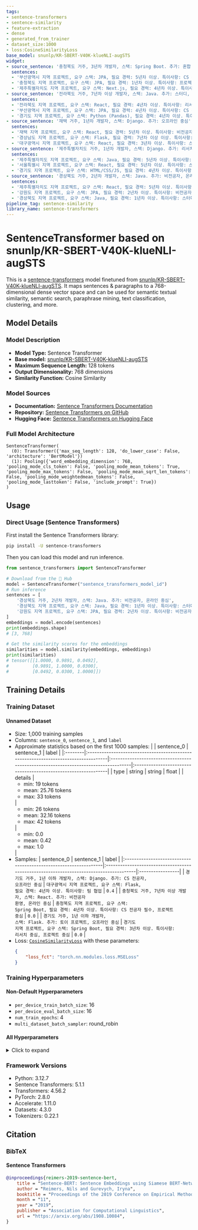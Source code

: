 ```yaml
---
tags:
- sentence-transformers
- sentence-similarity
- feature-extraction
- dense
- generated_from_trainer
- dataset_size:1000
- loss:CosineSimilarityLoss
base_model: snunlp/KR-SBERT-V40K-klueNLI-augSTS
widget:
- source_sentence: '충청북도 거주, 3년차 개발자, 스택: Spring Boot. 추가: 혼합'
  sentences:
  - '부산광역시 지역 프로젝트, 요구 스택: JPA, 필요 경력: 5년차 이상. 특이사항: CS 전공자 필수, 팀 협업'
  - '충청북도 지역 프로젝트, 요구 스택: JPA, 필요 경력: 1년차 이상. 특이사항: 프로젝트 중심'
  - '제주특별자치도 지역 프로젝트, 요구 스택: Next.js, 필요 경력: 4년차 이상. 특이사항: 프로젝트 중심'
- source_sentence: '전라북도 거주, 7년차 이상 개발자, 스택: Java. 추가: 스터디, 온라인 중심'
  sentences:
  - '전라북도 지역 프로젝트, 요구 스택: React, 필요 경력: 4년차 이상. 특이사항: 리서치 중심, 팀 협업'
  - '부산광역시 지역 프로젝트, 요구 스택: JPA, 필요 경력: 4년차 이상. 특이사항: CS 전공자 필수, 프로젝트 중심'
  - '경기도 지역 프로젝트, 요구 스택: Python (Pandas), 필요 경력: 4년차 이상. 특이사항: 토이 프로젝트, 팀 협업'
- source_sentence: '재택 거주, 1년차 개발자, 스택: Django. 추가: 오프라인 중심'
  sentences:
  - '재택 지역 프로젝트, 요구 스택: React, 필요 경력: 5년차 이상. 특이사항: 비전공자 환영, 프로젝트 중심'
  - '경상남도 지역 프로젝트, 요구 스택: Flask, 필요 경력: 7년차 이상 이상. 특이사항: CS 전공자 필수, 팀 협업'
  - '대구광역시 지역 프로젝트, 요구 스택: React, 필요 경력: 3년차 이상. 특이사항: 스터디, 프로젝트 중심'
- source_sentence: '제주특별자치도 거주, 1년차 개발자, 스택: Django. 추가: 리서치 중심, 오프라인 중심'
  sentences:
  - '제주특별자치도 지역 프로젝트, 요구 스택: Java, 필요 경력: 5년차 이상. 특이사항: 리서치 중심, 팀 협업'
  - '서울특별시 지역 프로젝트, 요구 스택: React, 필요 경력: 5년차 이상. 특이사항: 스터디, 팀 협업'
  - '경기도 지역 프로젝트, 요구 스택: HTML/CSS/JS, 필요 경력: 4년차 이상. 특이사항: 프로덕트 중심, 프로젝트 중심'
- source_sentence: '경상북도 거주, 2년차 개발자, 스택: Java. 추가: 비전공자, 온라인 중심'
  sentences:
  - '제주특별자치도 지역 프로젝트, 요구 스택: React, 필요 경력: 5년차 이상. 특이사항: 리서치 중심, 팀 협업'
  - '강원도 지역 프로젝트, 요구 스택: JPA, 필요 경력: 2년차 이상. 특이사항: 비전공자 환영, 프로젝트 중심'
  - '경상북도 지역 프로젝트, 요구 스택: Java, 필요 경력: 1년차 이상. 특이사항: 스터디, 프로젝트 중심'
pipeline_tag: sentence-similarity
library_name: sentence-transformers
---
```


# SentenceTransformer based on snunlp/KR-SBERT-V40K-klueNLI-augSTS

This is a [sentence-transformers](https://www.SBERT.net) model finetuned from [snunlp/KR-SBERT-V40K-klueNLI-augSTS](https://huggingface.co/snunlp/KR-SBERT-V40K-klueNLI-augSTS). It maps sentences & paragraphs to a 768-dimensional dense vector space and can be used for semantic textual similarity, semantic search, paraphrase mining, text classification, clustering, and more.

## Model Details

### Model Description
- **Model Type:** Sentence Transformer
- **Base model:** [snunlp/KR-SBERT-V40K-klueNLI-augSTS](https://huggingface.co/snunlp/KR-SBERT-V40K-klueNLI-augSTS) <!-- at revision 92c6c2c7032f680bff0f9f0c63fadd3f97e635b2 -->
- **Maximum Sequence Length:** 128 tokens
- **Output Dimensionality:** 768 dimensions
- **Similarity Function:** Cosine Similarity
<!-- - **Training Dataset:** Unknown -->
<!-- - **Language:** Unknown -->
<!-- - **License:** Unknown -->

### Model Sources

- **Documentation:** [Sentence Transformers Documentation](https://sbert.net)
- **Repository:** [Sentence Transformers on GitHub](https://github.com/UKPLab/sentence-transformers)
- **Hugging Face:** [Sentence Transformers on Hugging Face](https://huggingface.co/models?library=sentence-transformers)

### Full Model Architecture

```
SentenceTransformer(
  (0): Transformer({'max_seq_length': 128, 'do_lower_case': False, 'architecture': 'BertModel'})
  (1): Pooling({'word_embedding_dimension': 768, 'pooling_mode_cls_token': False, 'pooling_mode_mean_tokens': True, 'pooling_mode_max_tokens': False, 'pooling_mode_mean_sqrt_len_tokens': False, 'pooling_mode_weightedmean_tokens': False, 'pooling_mode_lasttoken': False, 'include_prompt': True})
)
```

## Usage

### Direct Usage (Sentence Transformers)

First install the Sentence Transformers library:

```bash
pip install -U sentence-transformers
```

Then you can load this model and run inference.
```python
from sentence_transformers import SentenceTransformer

# Download from the 🤗 Hub
model = SentenceTransformer("sentence_transformers_model_id")
# Run inference
sentences = [
    '경상북도 거주, 2년차 개발자, 스택: Java. 추가: 비전공자, 온라인 중심',
    '경상북도 지역 프로젝트, 요구 스택: Java, 필요 경력: 1년차 이상. 특이사항: 스터디, 프로젝트 중심',
    '강원도 지역 프로젝트, 요구 스택: JPA, 필요 경력: 2년차 이상. 특이사항: 비전공자 환영, 프로젝트 중심',
]
embeddings = model.encode(sentences)
print(embeddings.shape)
# [3, 768]

# Get the similarity scores for the embeddings
similarities = model.similarity(embeddings, embeddings)
print(similarities)
# tensor([[1.0000, 0.9891, 0.0492],
#         [0.9891, 1.0000, 0.0300],
#         [0.0492, 0.0300, 1.0000]])
```

<!--
### Direct Usage (Transformers)

<details><summary>Click to see the direct usage in Transformers</summary>

</details>
-->

<!--
### Downstream Usage (Sentence Transformers)

You can finetune this model on your own dataset.

<details><summary>Click to expand</summary>

</details>
-->

<!--
### Out-of-Scope Use

*List how the model may foreseeably be misused and address what users ought not to do with the model.*
-->

<!--
## Bias, Risks and Limitations

*What are the known or foreseeable issues stemming from this model? You could also flag here known failure cases or weaknesses of the model.*
-->

<!--
### Recommendations

*What are recommendations with respect to the foreseeable issues? For example, filtering explicit content.*
-->

## Training Details

### Training Dataset

#### Unnamed Dataset

* Size: 1,000 training samples
* Columns: <code>sentence_0</code>, <code>sentence_1</code>, and <code>label</code>
* Approximate statistics based on the first 1000 samples:
  |         | sentence_0                                                                         | sentence_1                                                                         | label                                                          |
  |:--------|:-----------------------------------------------------------------------------------|:-----------------------------------------------------------------------------------|:---------------------------------------------------------------|
  | type    | string                                                                             | string                                                                             | float                                                          |
  | details | <ul><li>min: 19 tokens</li><li>mean: 25.76 tokens</li><li>max: 33 tokens</li></ul> | <ul><li>min: 26 tokens</li><li>mean: 32.16 tokens</li><li>max: 42 tokens</li></ul> | <ul><li>min: 0.0</li><li>mean: 0.42</li><li>max: 1.0</li></ul> |
* Samples:
  | sentence_0                                                       | sentence_1                                                                             | label            |
  |:-----------------------------------------------------------------|:---------------------------------------------------------------------------------------|:-----------------|
  | <code>경기도 거주, 1년 이하 개발자, 스택: Django. 추가: CS 전공자, 오프라인 중심</code>  | <code>대구광역시 지역 프로젝트, 요구 스택: Flask, 필요 경력: 4년차 이상. 특이사항: 팀 협업</code>                    | <code>0.4</code> |
  | <code>충청북도 거주, 7년차 이상 개발자, 스택: React. 추가: 비전공자 환영, 온라인 중심</code> | <code>충청북도 지역 프로젝트, 요구 스택: Spring Boot, 필요 경력: 4년차 이상. 특이사항: CS 전공자 필수, 프로젝트 중심</code> | <code>0.0</code> |
  | <code>경기도 거주, 1년 이하 개발자, 스택: Flask. 추가: 토이 프로젝트, 오프라인 중심</code>  | <code>경기도 지역 프로젝트, 요구 스택: Spring Boot, 필요 경력: 3년차 이상. 특이사항: 리서치 중심, 프로젝트 중심</code>     | <code>0.0</code> |
* Loss: [<code>CosineSimilarityLoss</code>](https://sbert.net/docs/package_reference/sentence_transformer/losses.html#cosinesimilarityloss) with these parameters:
  ```json
  {
      "loss_fct": "torch.nn.modules.loss.MSELoss"
  }
  ```

### Training Hyperparameters
#### Non-Default Hyperparameters

- `per_device_train_batch_size`: 16
- `per_device_eval_batch_size`: 16
- `num_train_epochs`: 4
- `multi_dataset_batch_sampler`: round_robin

#### All Hyperparameters
<details><summary>Click to expand</summary>

- `overwrite_output_dir`: False
- `do_predict`: False
- `eval_strategy`: no
- `prediction_loss_only`: True
- `per_device_train_batch_size`: 16
- `per_device_eval_batch_size`: 16
- `per_gpu_train_batch_size`: None
- `per_gpu_eval_batch_size`: None
- `gradient_accumulation_steps`: 1
- `eval_accumulation_steps`: None
- `torch_empty_cache_steps`: None
- `learning_rate`: 5e-05
- `weight_decay`: 0.0
- `adam_beta1`: 0.9
- `adam_beta2`: 0.999
- `adam_epsilon`: 1e-08
- `max_grad_norm`: 1
- `num_train_epochs`: 4
- `max_steps`: -1
- `lr_scheduler_type`: linear
- `lr_scheduler_kwargs`: {}
- `warmup_ratio`: 0.0
- `warmup_steps`: 0
- `log_level`: passive
- `log_level_replica`: warning
- `log_on_each_node`: True
- `logging_nan_inf_filter`: True
- `save_safetensors`: True
- `save_on_each_node`: False
- `save_only_model`: False
- `restore_callback_states_from_checkpoint`: False
- `no_cuda`: False
- `use_cpu`: False
- `use_mps_device`: False
- `seed`: 42
- `data_seed`: None
- `jit_mode_eval`: False
- `use_ipex`: False
- `bf16`: False
- `fp16`: False
- `fp16_opt_level`: O1
- `half_precision_backend`: auto
- `bf16_full_eval`: False
- `fp16_full_eval`: False
- `tf32`: None
- `local_rank`: 0
- `ddp_backend`: None
- `tpu_num_cores`: None
- `tpu_metrics_debug`: False
- `debug`: []
- `dataloader_drop_last`: False
- `dataloader_num_workers`: 0
- `dataloader_prefetch_factor`: None
- `past_index`: -1
- `disable_tqdm`: False
- `remove_unused_columns`: True
- `label_names`: None
- `load_best_model_at_end`: False
- `ignore_data_skip`: False
- `fsdp`: []
- `fsdp_min_num_params`: 0
- `fsdp_config`: {'min_num_params': 0, 'xla': False, 'xla_fsdp_v2': False, 'xla_fsdp_grad_ckpt': False}
- `fsdp_transformer_layer_cls_to_wrap`: None
- `accelerator_config`: {'split_batches': False, 'dispatch_batches': None, 'even_batches': True, 'use_seedable_sampler': True, 'non_blocking': False, 'gradient_accumulation_kwargs': None}
- `parallelism_config`: None
- `deepspeed`: None
- `label_smoothing_factor`: 0.0
- `optim`: adamw_torch_fused
- `optim_args`: None
- `adafactor`: False
- `group_by_length`: False
- `length_column_name`: length
- `ddp_find_unused_parameters`: None
- `ddp_bucket_cap_mb`: None
- `ddp_broadcast_buffers`: False
- `dataloader_pin_memory`: True
- `dataloader_persistent_workers`: False
- `skip_memory_metrics`: True
- `use_legacy_prediction_loop`: False
- `push_to_hub`: False
- `resume_from_checkpoint`: None
- `hub_model_id`: None
- `hub_strategy`: every_save
- `hub_private_repo`: None
- `hub_always_push`: False
- `hub_revision`: None
- `gradient_checkpointing`: False
- `gradient_checkpointing_kwargs`: None
- `include_inputs_for_metrics`: False
- `include_for_metrics`: []
- `eval_do_concat_batches`: True
- `fp16_backend`: auto
- `push_to_hub_model_id`: None
- `push_to_hub_organization`: None
- `mp_parameters`: 
- `auto_find_batch_size`: False
- `full_determinism`: False
- `torchdynamo`: None
- `ray_scope`: last
- `ddp_timeout`: 1800
- `torch_compile`: False
- `torch_compile_backend`: None
- `torch_compile_mode`: None
- `include_tokens_per_second`: False
- `include_num_input_tokens_seen`: False
- `neftune_noise_alpha`: None
- `optim_target_modules`: None
- `batch_eval_metrics`: False
- `eval_on_start`: False
- `use_liger_kernel`: False
- `liger_kernel_config`: None
- `eval_use_gather_object`: False
- `average_tokens_across_devices`: False
- `prompts`: None
- `batch_sampler`: batch_sampler
- `multi_dataset_batch_sampler`: round_robin
- `router_mapping`: {}
- `learning_rate_mapping`: {}

</details>

### Framework Versions
- Python: 3.12.7
- Sentence Transformers: 5.1.1
- Transformers: 4.56.2
- PyTorch: 2.8.0
- Accelerate: 1.11.0
- Datasets: 4.3.0
- Tokenizers: 0.22.1

## Citation

### BibTeX

#### Sentence Transformers
```bibtex
@inproceedings{reimers-2019-sentence-bert,
    title = "Sentence-BERT: Sentence Embeddings using Siamese BERT-Networks",
    author = "Reimers, Nils and Gurevych, Iryna",
    booktitle = "Proceedings of the 2019 Conference on Empirical Methods in Natural Language Processing",
    month = "11",
    year = "2019",
    publisher = "Association for Computational Linguistics",
    url = "https://arxiv.org/abs/1908.10084",
}
```

<!--
## Glossary

*Clearly define terms in order to be accessible across audiences.*
-->

<!--
## Model Card Authors

*Lists the people who create the model card, providing recognition and accountability for the detailed work that goes into its construction.*
-->

<!--
## Model Card Contact

*Provides a way for people who have updates to the Model Card, suggestions, or questions, to contact the Model Card authors.*
-->